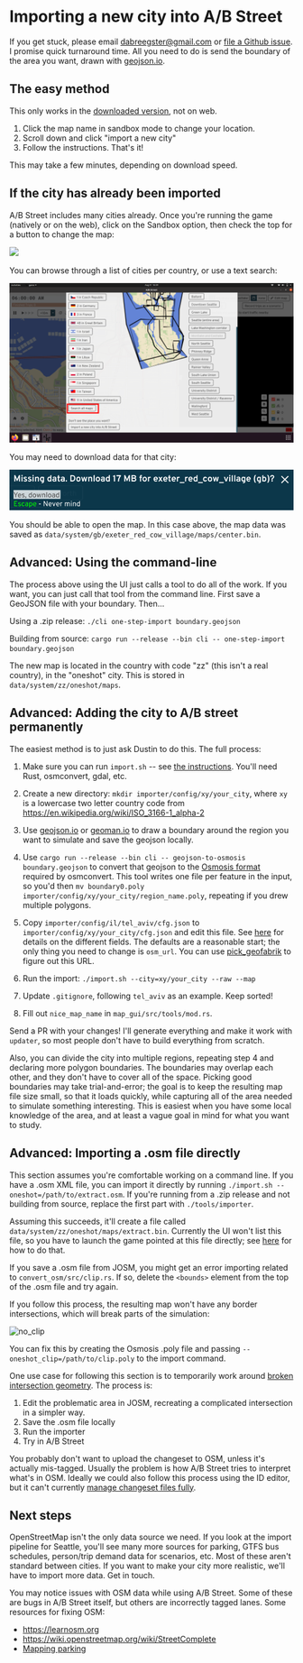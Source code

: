 # Importing a new city into A/B Street

If you get stuck, please email <dabreegster@gmail.com> or
[file a Github issue](https://github.com/a-b-street/abstreet/issues/). I promise
quick turnaround time. All you need to do is send the boundary of the area you
want, drawn with [geojson.io](http://geojson.io).

## The easy method

This only works in the [downloaded version](README.md), not on web.

1.  Click the map name in sandbox mode to change your location.
2.  Scroll down and click "import a new city"
3.  Follow the instructions. That's it!

This may take a few minutes, depending on download speed.

## If the city has already been imported

A/B Street includes many cities already. Once you're running the game (natively
or on the web), click on the Sandbox option, then check the top for a button to
change the map:

![](change_map.png)

You can browse through a list of cities per country, or use a text search:

![](search_maps.png)

You may need to download data for that city:

![](download_map.png)

You should be able to open the map. In this case above, the map data was saved
as `data/system/gb/exeter_red_cow_village/maps/center.bin`.

## Advanced: Using the command-line

The process above using the UI just calls a tool to do all of the work. If you
want, you can just call that tool from the command line. First save a GeoJSON
file with your boundary. Then...

Using a .zip release: `./cli one-step-import boundary.geojson`

Building from source:
`cargo run --release --bin cli -- one-step-import boundary.geojson`

The new map is located in the country with code "zz" (this isn't a real
country), in the "oneshot" city. This is stored in
`data/system/zz/oneshot/maps`.

## Advanced: Adding the city to A/B street permanently

The easiest method is to just ask Dustin to do this. The full process:

1.  Make sure you can run `import.sh` -- see
    [the instructions](../tech/dev/index.md#building-map-data). You'll need
    Rust, osmconvert, gdal, etc.

2.  Create a new directory: `mkdir importer/config/xy/your_city`, where `xy` is
    a lowercase two letter country code from
    <https://en.wikipedia.org/wiki/ISO_3166-1_alpha-2>

3.  Use [geojson.io](http://geojson.io/) or
    [geoman.io](https://geoman.io/geojson-editor) to draw a boundary around the
    region you want to simulate and save the geojson locally.

4.  Use `cargo run --release --bin cli -- geojson-to-osmosis boundary.geojson`
    to convert that geojson to the
    [Osmosis format](https://wiki.openstreetmap.org/wiki/Osmosis/Polygon_Filter_File_Format)
    required by osmconvert. This tool writes one file per feature in the input,
    so you'd then
    `mv boundary0.poly importer/config/xy/your_city/region_name.poly`, repeating
    if you drew multiple polygons.

5.  Copy `importer/config/il/tel_aviv/cfg.json` to
    `importer/config/xy/your_city/cfg.json` and edit this file. See
    [here](https://github.com/a-b-street/abstreet/blob/master/importer/src/generic.rs)
    for details on the different fields. The defaults are a reasonable start;
    the only thing you need to change is `osm_url`. You can use
    [pick_geofabrik](https://github.com/a-b-street/abstreet/blob/master/importer/src/bin/pick_geofabrik.rs)
    to figure out this URL.

6.  Run the import: `./import.sh --city=xy/your_city --raw --map`

7.  Update `.gitignore`, following `tel_aviv` as an example. Keep sorted!

8.  Fill out `nice_map_name` in `map_gui/src/tools/mod.rs`.

Send a PR with your changes! I'll generate everything and make it work with
`updater`, so most people don't have to build everything from scratch.

Also, you can divide the city into multiple regions, repeating step 4 and
declaring more polygon boundaries. The boundaries may overlap each other, and
they don't have to cover all of the space. Picking good boundaries may take
trial-and-error; the goal is to keep the resulting map file size small, so that
it loads quickly, while capturing all of the area needed to simulate something
interesting. This is easiest when you have some local knowledge of the area, and
at least a vague goal in mind for what you want to study.

## Advanced: Importing a .osm file directly

This section assumes you're comfortable working on a command line. If you have a
.osm XML file, you can import it directly by running
`./import.sh --oneshot=/path/to/extract.osm`. If you're running from a .zip
release and not building from source, replace the first part with
`./tools/importer`.

Assuming this succeeds, it'll create a file called
`data/system/zz/oneshot/maps/extract.bin`. Currently the UI won't list this
file, so you have to launch the game pointed at this file directly; see
[here](asu.md#a-shortcut-and-improving-the-simulation-in-tempe) for how to do
that.

If you save a .osm file from JOSM, you might get an error importing related to
`convert_osm/src/clip.rs`. If so, delete the `<bounds>` element from the top of
the .osm file and try again.

If you follow this process, the resulting map won't have any border
intersections, which will break parts of the simulation:

![no_clip](no_clip.png)

You can fix this by creating the Osmosis .poly file and passing
`--oneshot_clip=/path/to/clip.poly` to the import command.

One use case for following this section is to temporarily work around
[broken intersection geometry](https://github.com/a-b-street/abstreet/issues/654).
The process is:

1.  Edit the problematic area in JOSM, recreating a complicated intersection in
    a simpler way.
2.  Save the .osm file locally
3.  Run the importer
4.  Try in A/B Street

You probably don't want to upload the changeset to OSM, unless it's actually
mis-tagged. Usually the problem is how A/B Street tries to interpret what's in
OSM. Ideally we could also follow this process using the ID editor, but it can't
currently
[manage changeset files fully](https://github.com/openstreetmap/iD/issues/7109).

## Next steps

OpenStreetMap isn't the only data source we need. If you look at the import
pipeline for Seattle, you'll see many more sources for parking, GTFS bus
schedules, person/trip demand data for scenarios, etc. Most of these aren't
standard between cities. If you want to make your city more realistic, we'll
have to import more data. Get in touch.

You may notice issues with OSM data while using A/B Street. Some of these are
bugs in A/B Street itself, but others are incorrectly tagged lanes. Some
resources for fixing OSM:

- <https://learnosm.org>
- <https://wiki.openstreetmap.org/wiki/StreetComplete>
- [Mapping parking](../software/parking_mapper.md)
